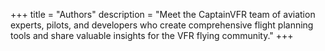 +++
title = "Authors"
description = "Meet the CaptainVFR team of aviation experts, pilots, and developers who create comprehensive flight planning tools and share valuable insights for the VFR flying community."
+++